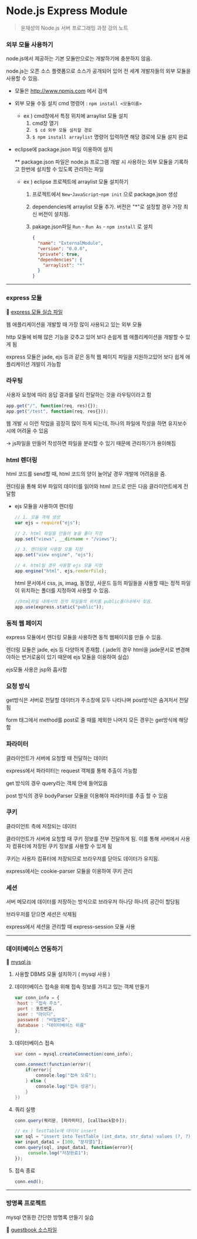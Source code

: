 # Node.js Express Module

> 윤재성의 Node.js 서버 프로그래밍 과정 강의 노트

 

### 외부 모듈 사용하기

node.js에서 제공하는 기본 모듈만으로는 개발하기에 충분하지 않음.

node.js는 오픈 소스 플랫폼으로 소스가 공개되어 있어 전 세계 개발자들의 외부 모듈을 사용할 수 있음.

- 모듈은 http://www.npmjs.com 에서 검색
- 외부 모듈 수동 설치 cmd 명령어 : `npm install <모듈이름>`
  - ex ) cmd창에서 특정 위치에 arraylist 모듈 설치
    1. cmd창 열기
    2. ` $ cd 외부 모듈 설치할 경로` 
    3. `$ npm install arraylist` 명령어 입력하면 해당 경로에 모듈 설치 완료

- eclipse에 package.json 파일 이용하여 설치

  ** package.json 파일은 node.js 프로그램 개발 시 사용하는 외부 모듈을 기록하고 한번에 설치할 수 있도록 관리하는 파일

  - ex ) eclipse 프로젝트에 arraylist 모듈 설치하기

    1. 프로젝트에서 `New`-`JavaScript`-`npm init` 으로 package.json 생성

    2. dependencies에 arraylist 모듈 추가. 버전은 "*"로 설정할 경우 가장 최신 버전이 설치됨.

    3. pakage.json파일 `Run` - `Run As` - `npm install` 로 설치

       ~~~json
       {
         "name": "ExternalModule",
         "version": "0.0.0",
         "private": true,
         "dependencies": {
           "arraylist": "*"
         }
       }
       ~~~


 

---

 

### express 모듈

:memo: [express 모듈 실습 파일](https://github.com/yuhyeminn/TIL/tree/master/nodejs/express) 

웹 애플리케이션을 개발할 때 가장 많이 사용되고 있는 외부 모듈

http 모듈에 비해 많은 기능을 갖추고 있어 보다 손쉽게 웹 애플리케이션을 개발할 수 있게 됨

express 모듈은 jade, ejs 등과 같은 동적 웹 페이지 파일을 지원하고있어 보다 쉽게 애플리케이션 개발이 가능함

 

### 라우팅

사용자 요청에 따라 응답 결과를 달리 전달하는 것을 라우팅이라고 함

~~~javascript
app.get("/", function(req, res){});
app.get("/test", function(req, res{}));
~~~

웹 개발 시 이런 작업을 굉장히 많이 하게 되는데, 하나의 파일에 작성을 하면 유지보수 시에 어려울 수 있음

-> js파일을 만들어 작성하면 파일을 분리할 수 있기 때문에 관리하기가 용이해짐

 

### html 렌더링

html 코드를 send할 때, html 코드의 양이 늘어날 경우 개발에 어려움을 줌. 

렌더링을 통해 외부 파일의 데이터를 읽어와 html 코드로 만든 다음 클라이언트에게 전달함

* ejs 모듈을 사용하여 렌더링 

  ```javascript
  // 1. 모듈 객체 생성 
  var ejs = require("ejs");
  
  // 2. html 파일을 만들어 놓을 폴더 지정
  app.set("views", __dirname + "/views");
  
  // 3. 렌더링에 사용할 모듈 지정
  app.set("view engine", "ejs");
  
  // 4. html일 경우 사용할 ejs 모듈 지정
  app.engine("html", ejs.renderFile);
  ```

  html 문서에서 css, js, imag, 동영상, 사운드 등의 파일들을 사용할 때는 정적 파일이 위치하는 폴더를 지정하여 사용할 수 있음.

  ~~~javascript
  //html파일 내에서의 정적 파일들의 위치를 public폴더내에서 찾음.
  app.use(express.static("public"));
  ~~~


 

### 동적 웹 페이지

express 모듈에서 렌더링 모듈을 사용하면 동적 웹페이지를 만들 수 있음.

렌더링 모듈은 jade, ejs 등 다양하게 존재함. ( jade의 경우 html을 jade문서로 변경해야하는 번거로움이 있기 때문에 ejs 모듈을 이용하여 실습)

ejs모듈 사용은 jsp와 흡사함

 

### 요청 방식

get방식은 서버로 전달할 데이터가 주소창에 모두 나타나며 post방식은 숨겨저서 전달됨

form 태그에서 method를 post로 줄 때를 제외한 나머지 모든 경우는 get방식에 해당함

 

### 파라미터

클라이언트가 서버에 요청할 때 전달하는 데이터

express에서 파라미터는 request 객체를 통해 추출이 가능함

get 방식의 경우 query라는 객체 안에 들어있음

post 방식의 경우 bodyParser 모듈을 이용해야 파라미터를 추출 할 수 있음

 

### 쿠키

클라이언트 측에 저장되는 데이터

클라이언트가 서버에 요청할 때 쿠키 정보를 전부 전달하게 됨. 이를 통해 서버에서 사용자 컴퓨터에 저장된 쿠키 정보를 사용할 수 있게 됨

쿠키는 사용자 컴퓨터에 저장되므로 브라우저를 닫아도 데이터가 유지됨.

express에서는 cookie-parser 모듈을 이용하여 쿠키 관리

 

### 세션

서버 메모리에 데이터를 저장하는 방식으로 브라우저 하나당 하나의 공간이 할당됨

브라우저를 닫으면 세션은 삭제됨

express에서 세션을 관리할 때 express-session 모듈 사용

 

---

 

### 데이터베이스 연동하기

   :memo: [mysql.js](https://github.com/yuhyeminn/TIL/blob/master/nodejs/guestbook/mysql.js) 

1. 사용할 DBMS 모듈 설치하기 ( mysql 사용 )

2. 데이터베이스 접속을 위해 접속 정보를 가지고 있는 객체 만들기

   ~~~javascript
   var conn_info = {
   	host : "접속 주소",
   	port : 포트번호,
   	user : "아이디",
   	password : "비밀번호",
   	database : "데이터베이스 이름"
   };
   ~~~

3. 데이터베이스 접속

   ~~~java
   var conn = mysql.createConnection(conn_info);
   
   conn.connect(function(error){
       if(error){
           console.log("접속 오류");
       } else {
           console.log("접속 성공");
       }
   })
   ~~~

4. 쿼리 실행

   ~~~javascript
   conn.query(쿼리문, [파라미터], [callback함수]);
   
   // ex ) TestTable에 데이터 insert
   var sql = "insert into TestTable (int_data, str_data) values (?, ?)";
   var input_data1 = [100, "문자열1"];
   conn.query(sql, input_data1, function(error){
        console.log("저장완료1");
   });
   ~~~

5. 접속 종료

   ~~~javascript
   conn.end();
   ~~~


 

---

 

### 방명록 프로젝트

mysql 연동한 간단한 방명록 만들기 실습

:memo: [guestbook 소스파일](https://github.com/yuhyeminn/TIL/tree/master/nodejs/guestbook) 

